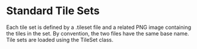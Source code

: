 # Standard Tile Sets

Each tile set is defined by a .tileset file and a related PNG image containing
the tiles in the set.  By convention, the two files have the same base name.
Tile sets are loaded using the TileSet class.
